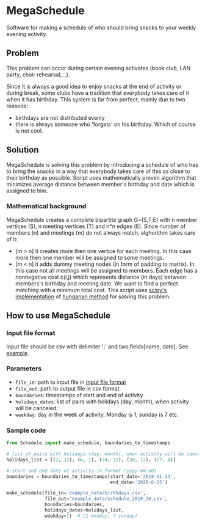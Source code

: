 # MegaSchedule
Software for making a schedule of who should bring snacks to your weekly evening activity. 

## Problem

This problem can occur during certain evening activates (book club, LAN party, choir rehearsal,...).

Since it is always a good idea to enjoy snacks at the end of activity or during break, some clubs have a tradition that everybody takes care of it when it has birthday.
This system is far from perfect, mainly due to two reasons:
- birthdays are not distributed evenly
- there is always someone who 'forgets' on his birthday. Which of course is not cool. 

## Solution
MegaSchedule is solving this problem by introducing a schedule of who has to bring the snacks in a way that everybody takes care of this as close to their birthday as possible.
Script uses mathematically proven algorithm that minimizes average distance between member's birthday and date which is assigned to him.


### Mathematical background
MegaSchedule creates a complete bipartite graph G=(S,T;E) with n member vertices (S), n meeting vertices (T) and n*n edges (E).
Since number of members (n) and meetings (m) do not always match, alghorithm takes care of it:
- [m > n] it creates more then one vertice for each meeting. In this case more then one member will be assigned to some meetings.
- [m < n] it adds dummy meeting nodes (in form of padding to matrix). In this case not all meetings will be assigned to members.
Each edge has a nonnegative cost c(i,j) which represents distance (in days) between members's birthday and meeting date.
We want to find a perfect matching with a minimum total cost.
This script uses [scipy's implementation](https://docs.scipy.org/doc/scipy/reference/generated/scipy.optimize.linear_sum_assignment.html) of [hungarian method](http://en.wikipedia.org/wiki/Hungarian_algorithm) for solving this problem.

## How to use MegaSchedule
### Input file format
Input file should be csv with delimiter ';' and two fields[name, date]. See [example](example_data/birthdays.csv).
### Parameters
- `file_in`: path to input file in [Input file format](#input-file-format)
- `file_out`: path to output file in csv format.
- `boundaries`: timestamps of start and end of activity
- `holidays_dates`: list of pairs with holidays (day, month), when activity will be canceled.
- `weekday`: day in the week of activity. Monday is 1, sunday is 7 etc.

### Sample code
```python
from Schedule import make_schedule, boundaries_to_timestamps

# list of pairs with holidays (day, month), when activity will be canceled
holidays_list = [(2, 12), (6, 1), (24, 12), (30, 12), (27, 4)]

# start and end date of activity in format (yyyy-mm-dd)
boundaries = boundaries_to_timestamps(start_date='2019-11-24',
                                      end_date='2020-6-15')

make_schedule(file_in='example_data/birthdays.csv',
              file_out='example_data/schedule_2019_20.csv',
              boundaries=boundaries,
              holidays_dates=holidays_list,
              weekday=1)  # (1 monday, 7 sunday)

```
